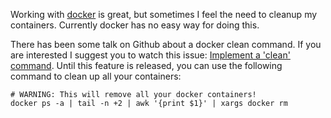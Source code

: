 Working with [docker](http://docker.io) is great, but sometimes I feel the need to cleanup my containers. Currently docker has no easy way for doing this.

There has been some talk on Github about a docker clean command. If you are interested I suggest you to watch this issue: [Implement a 'clean' command](https://github.com/dotcloud/docker/issues/928). Until this feature is released, you can use the following command to clean up all your containers:

    # WARNING: This will remove all your docker containers!
    docker ps -a | tail -n +2 | awk '{print $1}' | xargs docker rm

